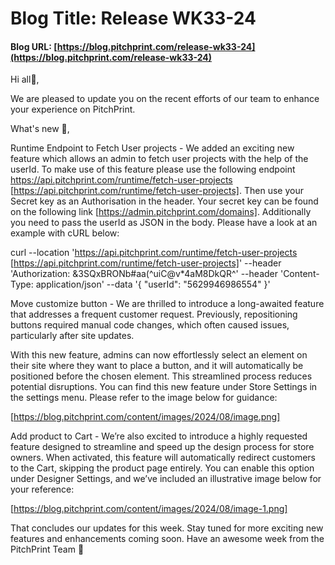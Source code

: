 # **Blog Title**: Release WK33-24

#### **Blog URL:** [https://blog.pitchprint.com/release-wk33-24](https://blog.pitchprint.com/release-wk33-24)

Hi all👋,

We are pleased to update you on the recent efforts of our team to enhance your experience on PitchPrint.

What's new 🚀,

Runtime Endpoint to Fetch User projects - We added an exciting new feature which allows an admin to fetch user projects with the help of the
userId. To make use of this feature please use the following endpoint https://api.pitchprint.com/runtime/fetch-user-projects
[https://api.pitchprint.com/runtime/fetch-user-projects]. Then use your Secret key as an Authorisation in the header. Your secret key can be
found on the following link [https://admin.pitchprint.com/domains]. Additionally you need to pass the userId as JSON in the body. Please
have a look at an example with cURL below:

curl --location 'https://api.pitchprint.com/runtime/fetch-user-projects [https://api.pitchprint.com/runtime/fetch-user-projects]'
--header 'Authorization: &3SQxBRONb#aa(^uiC@v*4aM8DkQR^'
--header 'Content-Type: application/json'
--data '{
"userId": "5629946986554"
}'

Move customize button - We are thrilled to introduce a long-awaited feature that addresses a frequent customer request. Previously,
repositioning buttons required manual code changes, which often caused issues, particularly after site updates.

With this new feature, admins can now effortlessly select an element on their site where they want to place a button, and it will
automatically be positioned before the chosen element. This streamlined process reduces potential disruptions. You can find this new feature
under Store Settings in the settings menu. Please refer to the image below for guidance:

[https://blog.pitchprint.com/content/images/2024/08/image.png]

Add product to Cart - We’re also excited to introduce a highly requested feature designed to streamline and speed up the design process for
store owners. When activated, this feature will automatically redirect customers to the Cart, skipping the product page entirely. You can
enable this option under Designer Settings, and we’ve included an illustrative image below for your reference:

[https://blog.pitchprint.com/content/images/2024/08/image-1.png]

That concludes our updates for this week. Stay tuned for more exciting new features and enhancements coming soon. Have an awesome week from
the PitchPrint Team 🤗


